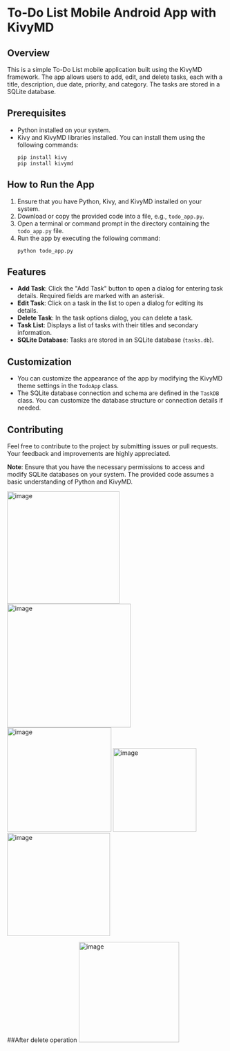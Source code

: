 # To-Do List Mobile Android App with KivyMD

## Overview
This is a simple To-Do List mobile application built using the KivyMD framework. The app allows users to add, edit, and delete tasks, each with a title, description, due date, priority, and category. The tasks are stored in a SQLite database.

## Prerequisites
- Python installed on your system.
- Kivy and KivyMD libraries installed. You can install them using the following commands:
  ```
  pip install kivy
  pip install kivymd
  ```

## How to Run the App
1. Ensure that you have Python, Kivy, and KivyMD installed on your system.
2. Download or copy the provided code into a file, e.g., `todo_app.py`.
3. Open a terminal or command prompt in the directory containing the `todo_app.py` file.
4. Run the app by executing the following command:
   ```
   python todo_app.py
   ```

## Features
- **Add Task**: Click the "Add Task" button to open a dialog for entering task details. Required fields are marked with an asterisk.
- **Edit Task**: Click on a task in the list to open a dialog for editing its details.
- **Delete Task**: In the task options dialog, you can delete a task.
- **Task List**: Displays a list of tasks with their titles and secondary information.
- **SQLite Database**: Tasks are stored in an SQLite database (`tasks.db`).

## Customization
- You can customize the appearance of the app by modifying the KivyMD theme settings in the `TodoApp` class.
- The SQLite database connection and schema are defined in the `TaskDB` class. You can customize the database structure or connection details if needed.

## Contributing
Feel free to contribute to the project by submitting issues or pull requests. Your feedback and improvements are highly appreciated.

**Note**: Ensure that you have the necessary permissions to access and modify SQLite databases on your system. The provided code assumes a basic understanding of Python and KivyMD.

<img width="260" alt="image" src="https://github.com/Subhra46/Todo-App/assets/84471896/85015941-c9bf-4c06-b454-51a58790fde7">

<img width="286" alt="image" src="https://github.com/Subhra46/Todo-App/assets/84471896/69a92230-f3de-4ae7-b494-583d5ffaff1b">

<img width="241" alt="image" src="https://github.com/Subhra46/Todo-App/assets/84471896/95381f83-9332-4c86-86f4-d98bb8f337da">

<img width="193" alt="image" src="https://github.com/Subhra46/Todo-App/assets/84471896/3005d26f-8750-4a5a-9985-1aa4c05d3f2a">

<img width="238" alt="image" src="https://github.com/Subhra46/Todo-App/assets/84471896/ff944656-ada2-4ec3-9604-af6af5926ca6">

##After delete operation
<img width="232" alt="image" src="https://github.com/Subhra46/Todo-App/assets/84471896/a1d4ccf5-4ad4-4259-96c1-047db4a89966">



